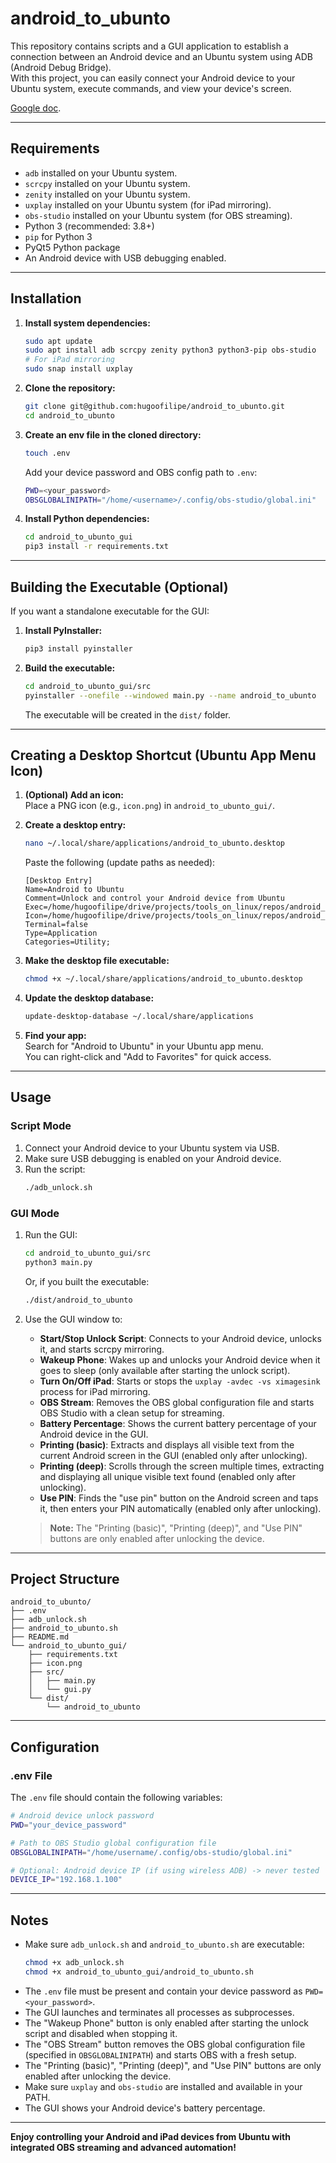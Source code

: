 # android_to_ubunto

This repository contains scripts and a GUI application to establish a connection between an Android device and an Ubuntu system using ADB (Android Debug Bridge).  
With this project, you can easily connect your Android device to your Ubuntu system, execute commands, and view your device's screen.

[Google doc](https://docs.google.com/document/d/1zsuAja7IZ38zojrrzAdW6rQsmZRLsS68q2z7z5VndNY/edit?tab=t.0).

---

## Requirements

- `adb` installed on your Ubuntu system.
- `scrcpy` installed on your Ubuntu system.
- `zenity` installed on your Ubuntu system.
- `uxplay` installed on your Ubuntu system (for iPad mirroring).
- `obs-studio` installed on your Ubuntu system (for OBS streaming).
- Python 3 (recommended: 3.8+)
- `pip` for Python 3
- PyQt5 Python package
- An Android device with USB debugging enabled.

---

## Installation

1. **Install system dependencies:**
   ```bash
   sudo apt update
   sudo apt install adb scrcpy zenity python3 python3-pip obs-studio
   # For iPad mirroring
   sudo snap install uxplay
   ```

2. **Clone the repository:**
   ```bash
   git clone git@github.com:hugoofilipe/android_to_ubunto.git
   cd android_to_ubunto
   ```

3. **Create an env file in the cloned directory:**
   ```bash
   touch .env
   ```
   Add your device password and OBS config path to `.env`:
   ```bash
   PWD=<your_password>
   OBSGLOBALINIPATH="/home/<username>/.config/obs-studio/global.ini"
   ```

4. **Install Python dependencies:**
   ```bash
   cd android_to_ubunto_gui
   pip3 install -r requirements.txt
   ```

---

## Building the Executable (Optional)

If you want a standalone executable for the GUI:

1. **Install PyInstaller:**
   ```bash
   pip3 install pyinstaller
   ```

2. **Build the executable:**
   ```bash
   cd android_to_ubunto_gui/src
   pyinstaller --onefile --windowed main.py --name android_to_ubunto
   ```
   The executable will be created in the `dist/` folder.

---

## Creating a Desktop Shortcut (Ubuntu App Menu Icon)

1. **(Optional) Add an icon:**  
   Place a PNG icon (e.g., `icon.png`) in `android_to_ubunto_gui/`.

2. **Create a desktop entry:**
   ```bash
   nano ~/.local/share/applications/android_to_ubunto.desktop
   ```
   Paste the following (update paths as needed):

   ```
   [Desktop Entry]
   Name=Android to Ubuntu
   Comment=Unlock and control your Android device from Ubuntu
   Exec=/home/hugoofilipe/drive/projects/tools_on_linux/repos/android_to_ubunto/android_to_ubunto_gui/src/dist/android_to_ubunto
   Icon=/home/hugoofilipe/drive/projects/tools_on_linux/repos/android_to_ubunto/android_to_ubunto_gui/icon.png
   Terminal=false
   Type=Application
   Categories=Utility;
   ```

3. **Make the desktop file executable:**
   ```bash
   chmod +x ~/.local/share/applications/android_to_ubunto.desktop
   ```

4. **Update the desktop database:**
   ```bash
   update-desktop-database ~/.local/share/applications
   ```

5. **Find your app:**  
   Search for "Android to Ubuntu" in your Ubuntu app menu.  
   You can right-click and "Add to Favorites" for quick access.

---

## Usage

### Script Mode

1. Connect your Android device to your Ubuntu system via USB.
2. Make sure USB debugging is enabled on your Android device.
3. Run the script:
   ```bash
   ./adb_unlock.sh
   ```

### GUI Mode

1. Run the GUI:
   ```bash
   cd android_to_ubunto_gui/src
   python3 main.py
   ```
   Or, if you built the executable:
   ```bash
   ./dist/android_to_ubunto
   ```
2. Use the GUI window to:
   - **Start/Stop Unlock Script**: Connects to your Android device, unlocks it, and starts scrcpy mirroring.
   - **Wakeup Phone**: Wakes up and unlocks your Android device when it goes to sleep (only available after starting the unlock script).
   - **Turn On/Off iPad**: Starts or stops the `uxplay -avdec -vs ximagesink` process for iPad mirroring.
   - **OBS Stream**: Removes the OBS global configuration file and starts OBS Studio with a clean setup for streaming.
   - **Battery Percentage**: Shows the current battery percentage of your Android device in the GUI.
   - **Printing (basic)**: Extracts and displays all visible text from the current Android screen in the GUI (enabled only after unlocking).
   - **Printing (deep)**: Scrolls through the screen multiple times, extracting and displaying all unique visible text found (enabled only after unlocking).
   - **Use PIN**: Finds the "use pin" button on the Android screen and taps it, then enters your PIN automatically (enabled only after unlocking).

   > **Note:** The "Printing (basic)", "Printing (deep)", and "Use PIN" buttons are only enabled after unlocking the device.

---

## Project Structure

```
android_to_ubunto/
├── .env
├── adb_unlock.sh
├── android_to_ubunto.sh
├── README.md
└── android_to_ubunto_gui/
    ├── requirements.txt
    ├── icon.png
    ├── src/
    │   ├── main.py
    │   └── gui.py
    └── dist/
        └── android_to_ubunto
```

---

## Configuration

### .env File

The `.env` file should contain the following variables:

```bash
# Android device unlock password
PWD="your_device_password"

# Path to OBS Studio global configuration file
OBSGLOBALINIPATH="/home/username/.config/obs-studio/global.ini"

# Optional: Android device IP (if using wireless ADB) -> never tested
DEVICE_IP="192.168.1.100"
```

---

## Notes

- Make sure `adb_unlock.sh` and `android_to_ubunto.sh` are executable:  
  ```bash
  chmod +x adb_unlock.sh
  chmod +x android_to_ubunto_gui/android_to_ubunto.sh
  ```
- The `.env` file must be present and contain your device password as `PWD=<your_password>`.
- The GUI launches and terminates all processes as subprocesses.
- The "Wakeup Phone" button is only enabled after starting the unlock script and disabled when stopping it.
- The "OBS Stream" button removes the OBS global configuration file (specified in `OBSGLOBALINIPATH`) and starts OBS with a fresh setup.
- The "Printing (basic)", "Printing (deep)", and "Use PIN" buttons are only enabled after unlocking the device.
- Make sure `uxplay` and `obs-studio` are installed and available in your PATH.
- The GUI shows your Android device's battery percentage.

---

**Enjoy controlling your Android and iPad devices from Ubuntu with integrated OBS streaming and advanced automation!**
